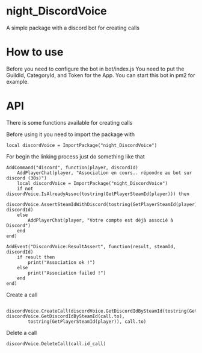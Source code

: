 # night_DiscordVoice
A simple package with a discord bot for creating calls

# How to use
Before you need to configure the bot in bot/index.js
You need to put the GuildId, CategoryId, and Token for the App.
You can start this bot in pm2 for example.

# API
There is some functions available for creating calls

Before using it you need to import the package with
```
local discordVoice = ImportPackage("night_DiscordVoice")
```

For begin the linking process just do something like that 
```
AddCommand("discord", function(player, discordId)
    AddPlayerChat(player, "Association en cours.. répondre au bot sur discord (30s)")
    local discordVoice = ImportPackage("night_DiscordVoice")
    if not discordVoice.IsAlreadyAssoc(tostring(GetPlayerSteamId(player))) then
        discordVoice.AssertSteamIdWithDiscord(tostring(GetPlayerSteamId(player)), discordId)
    else
        AddPlayerChat(player, "Votre compte est déjà associé à Discord")
    end
end)

AddEvent("DiscordVoice:ResultAssert", function(result, steamId, discordId)
    if result then
        print("Association ok !")
    else
        print("Association failed !")
    end
end)

```

Create a call
```
    discordVoice.CreateCall(discordVoice.GetDiscordIdBySteamId(tostring(GetPlayerSteamId(player))), discordVoice.GetDiscordIdBySteamId(call.to),
        tostring(GetPlayerSteamId(player)), call.to)
```

Delete a call
```
discordVoice.DeleteCall(call.id_call)
```